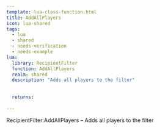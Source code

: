 ```yaml
---
template: lua-class-function.html
title: AddAllPlayers
icon: lua-shared
tags:
  - lua
  - shared
  - needs-verification
  - needs-example
lua:
  library: RecipientFilter
  function: AddAllPlayers
  realm: shared
  description: "Adds all players to the filter"
  
  
  returns:
    
---
```


<div class="lua__search__keywords">
RecipientFilter:AddAllPlayers &#x2013; Adds all players to the filter
</div>
